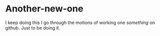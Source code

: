 # Another-new-one
I keep doing this
I go through the motions of working one *something* on github.
Just to be doing it.
